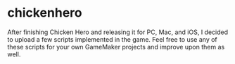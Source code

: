 # chickenhero

After finishing Chicken Hero and releasing it for PC, Mac, and iOS, I decided to upload a few scripts implemented in the game. 
Feel free to use any of these scripts for your own GameMaker projects and improve upon them as well. 
